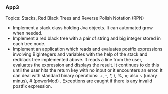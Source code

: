 ### App3

Topics: Stacks, Red Black Trees and Reverse Polish Notation (RPN)

- Implement a stack class holding Jva objects. It can automated grow when needed.
- Implement a red black tree with a pair of string and big integer stored in each tree node.
- Implement an application which reads and evaluates postfix expressions involving BigIntegers and variables with the help of the stack and redblack tree implemented above. It reads a line from the user, evaluates the expression and displays the result. It continues to do this until the user hits the return key with no input or it encounters an error. It can deal with standard binary operations: +, -, *, /, %, =; also ~ (unary minus), # (powerMod) . Exceptions are caught if there is any invalid postfix expression.